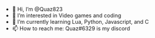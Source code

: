 - 👋 Hi, I’m @Quaz823
- 👀 I’m interested in Video games and coding
- 🌱 I’m currently learning Lua, Python, Javascript, and C
- 📫 How to reach me: Quaz#6329 is my discord

<!---
Quaz823/Quaz823 is a ✨ special ✨ repository because its `README.md` (this file) appears on your GitHub profile.
You can click the Preview link to take a look at your changes.
--->
